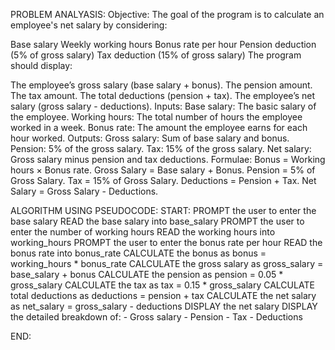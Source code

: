 PROBLEM ANALYASIS:
Objective:
The goal of the program is to calculate an employee's net salary by considering:

Base salary
Weekly working hours
Bonus rate per hour
Pension deduction (5% of gross salary)
Tax deduction (15% of gross salary)
The program should display:

The employee’s gross salary (base salary + bonus).
The pension amount.
The tax amount.
The total deductions (pension + tax).
The employee’s net salary (gross salary - deductions).
Inputs:
Base salary: The basic salary of the employee.
Working hours: The total number of hours the employee worked in a week.
Bonus rate: The amount the employee earns for each hour worked.
Outputs:
Gross salary: Sum of base salary and bonus.
Pension: 5% of the gross salary.
Tax: 15% of the gross salary.
Net salary: Gross salary minus pension and tax deductions.
Formulae:
Bonus = Working hours × Bonus rate.
Gross Salary = Base salary + Bonus.
Pension = 5% of Gross Salary.
Tax = 15% of Gross Salary.
Deductions = Pension + Tax.
Net Salary = Gross Salary - Deductions.

ALGORITHM USING PSEUDOCODE:
START:
PROMPT the user to enter the base salary
READ the base salary into base_salary
PROMPT the user to enter the number of working hours
READ the working hours into working_hours
PROMPT the user to enter the bonus rate per hour
READ the bonus rate into bonus_rate
CALCULATE the bonus as bonus = working_hours * bonus_rate
CALCULATE the gross salary as gross_salary = base_salary + bonus
CALCULATE the pension as pension = 0.05 * gross_salary
CALCULATE the tax as tax = 0.15 * gross_salary
CALCULATE total deductions as deductions = pension + tax
CALCULATE the net salary as net_salary = gross_salary - deductions
DISPLAY the net salary
DISPLAY the detailed breakdown of:
        - Gross salary
        - Pension
        - Tax
        - Deductions

END:


